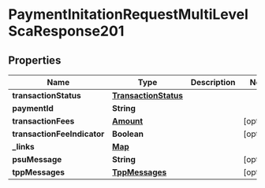 
# PaymentInitationRequestMultiLevelScaResponse201

## Properties
Name | Type | Description | Notes
------------ | ------------- | ------------- | -------------
**transactionStatus** | [**TransactionStatus**](TransactionStatus.md) |  | 
**paymentId** | **String** |  | 
**transactionFees** | [**Amount**](Amount.md) |  |  [optional]
**transactionFeeIndicator** | **Boolean** |  |  [optional]
**_links** | [**Map**](Map.md) |  | 
**psuMessage** | **String** |  |  [optional]
**tppMessages** | [**TppMessages**](TppMessages.md) |  |  [optional]




